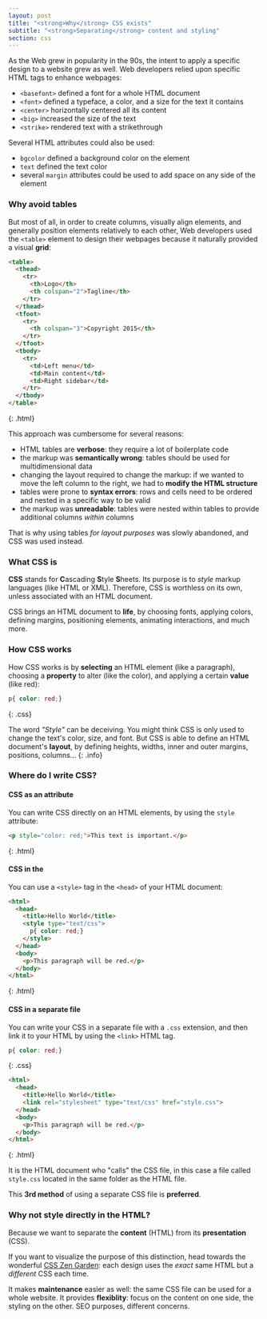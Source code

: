 ```yaml
---
layout: post
title: "<strong>Why</strong> CSS exists"
subtitle: "<strong>Separating</strong> content and styling"
section: css
---
```


As the Web grew in popularity in the 90s, the intent to apply a specific design to a website grew as well. Web developers relied upon specific HTML tags to enhance webpages:

* `<basefont>` defined a font for a whole HTML document
* `<font>` defined a typeface, a color, and a size for the text it contains
* `<center>` horizontally centered all its content
* `<big>` increased the size of the text
* `<strike>` rendered text with a strikethrough

Several HTML attributes could also be used:

* `bgcolor` defined a background color on the element
* `text` defined the text color
* several `margin` attributes could be used to add space on any side of the element

### Why avoid tables

But most of all, in order to create columns, visually align elements, and generally position elements relatively to each other, Web developers used the `<table>` element to design their webpages because it naturally provided a visual **grid**:

```html
<table>
  <thead>
    <tr>
      <th>Logo</th>
      <th colspan="2">Tagline</th>
    </tr>
  </thead>
  <tfoot>
    <tr>
      <th colspan="3">Copyright 2015</th>
    </tr>
  </tfoot>
  <tbody>
    <tr>
      <td>Left menu</td>
      <td>Main content</td>
      <td>Right sidebar</td>
    </tr>
  </tbody>
</table>
```
{: .html}

This approach was cumbersome for several reasons:

* HTML tables are **verbose**: they require a lot of boilerplate code
* the markup was **semantically wrong**: tables should be used for multidimensional data
* changing the layout required to change the markup: if we wanted to move the left column to the right, we had to **modify the HTML structure**
* tables were prone to **syntax errors**: rows and cells need to be ordered and nested in a specific way to be valid
* the markup was **unreadable**: tables were nested within tables to provide additional columns _within_ columns

That is why using tables _for layout purposes_ was slowly abandoned, and CSS was used instead.

### What CSS is

**CSS** stands for **C**ascading **S**tyle **S**heets. Its purpose is to _style_ markup languages (like HTML or XML). Therefore, CSS is worthless on its own, unless associated with an HTML document.

CSS brings an HTML document to **life**, by choosing fonts, applying colors, defining margins, positioning elements, animating interactions, and much more.

### How CSS works

How CSS works is by **selecting** an HTML element (like a paragraph), choosing a **property** to alter (like the color), and applying a certain **value** (like red):

```css
p{ color: red;}
```
{: .css}

The word _"Style"_ can be deceiving. You might think CSS is only used to change the text's color, size, and font. But CSS is able to define an HTML document's **layout**, by defining heights, widths, inner and outer margins, positions, columns...
{: .info}

### Where do I write CSS?

#### CSS as an attribute

You can write CSS directly on an HTML elements, by using the `style` attribute:

```html
<p style="color: red;">This text is important.</p>
```
{: .html}

#### CSS in the <head>

You can use a `<style>` tag in the `<head>` of your HTML document:

```html
<html>
  <head>
    <title>Hello World</title>
    <style type="text/css">
      p{ color: red;}
    </style>
  </head>
  <body>
    <p>This paragraph will be red.</p>
  </body>
</html>
```
{: .html}

#### CSS in a separate file

You can write your CSS in a separate file with a `.css` extension, and then link it to your HTML by using the `<link>` HTML tag.

```css
p{ color: red;}
```
{: .css}

```html
<html>
  <head>
    <title>Hello World</title>
    <link rel="stylesheet" type="text/css" href="style.css">
  </head>
  <body>
    <p>This paragraph will be red.</p>
  </body>
</html>
```
{: .html}

It is the HTML document who "calls" the CSS file, in this case a file called `style.css` located in the same folder as the HTML file.

This **3rd method** of using a separate CSS file is **preferred**.

### Why not style directly in the HTML?

Because we want to separate the **content** (HTML) from its **presentation** (CSS).

If you want to visualize the purpose of this distinction, head towards the wonderful [CSS Zen Garden](http://www.csszengarden.com/): each design uses the _exact_ same HTML but a _different_ CSS each time.

It makes **maintenance** easier as well: the same CSS file can be used for a whole website. It provides **flexiblity**: focus on the content on one side, the styling on the other. SEO purposes, different concerns.
